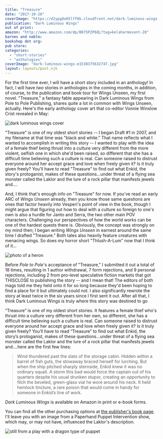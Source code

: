 ```yaml
---
title: "Treasure"
date: "2017-10-20"
coverImage: "https://d2ypg8o05lff0b.cloudfront.net/dark-luminous-wings.jpg"
publication: "Dark Luminous Wings"
out of print: 
amazon: "http://www.amazon.com/dp/B075PZP6QL?tag=kelaharmovont-20"
barnes and noble: 
bookshop dot org:
pub store:
categories:
  - "short-stories"
  - "anthologies"
coverImage: "dark-luminous-wings-e1538375632747.jpg"
layout: layouts/post.njk
---
```


For the first time ever, I will have a short story included in an anthology! In fact, I will have *two* stories in anthologies in the coming months, in addition, of course, to the publication and book tour for Wings Unseen, my first novel. "Treasure," a fantasy fable appearing in Dark Luminous Wings from Pole to Pole Publishing, shares quite a lot in common with Wings Unseen, actually. Here's the early anthology cover art that co-editor Vonnie Winslow Crist revealed in May:

![dark luminous wings cover](https://d2ypg8o05lff0b.cloudfront.net/dark-luminous-wings.jpg)

"Treasure" is one of my oldest short stories -- I began Draft #1 in 2007, and my filename at that time was "black and white." That name reflects what I wanted to accomplish in writing this story -- I wanted to play with the idea of a female thief being thrust into a culture very different from the more violent, selfish one in which she'd been raised, so different that she has a difficult time believing such a culture is real. Can someone raised to distrust everyone around her accept grace and love when freely given it? Is it truly given freely? You'll have to read "Treasure" to find out what Enkid, the story's protoganist, makes of these questions...under threat of a flying sea monster called the Laklor and the lure of a rock pillar that manifests jewels and....

And, I think that's enough info on "Treasure" for now. If you've read an early ARC of _Wings Unseen_ already, then you know those same questions are ones that factor heavily into Vesperi's point of view in the book, though I might argue that figuring out how to deal with a culture so foreign to one's own is also a hurdle for Janto and Serra, the two other main POV characters. Challenging our perspectives of how the world works can be one of the hardest quests there is. Obviously, the concept was strongly on my mind then; I began writing _Wings Unseen_ in earnest around the same time I drafted "Treasure." Both tales also heavily feature creatures with menacing wings. So does my horror short "Thlush-A-Lum" now that I think of it...

![photo of a heron](https://d2ypg8o05lff0b.cloudfront.net/wp-content/uploads/sites/3/2017/07/2012_Dec_Nola_259-500x333.jpg)

Before _Pole to Pole_'s acceptance of "Treasure," I submitted it out a total of 18 times, resulting in 1 author withdrawal, 7 form rejections, and 9 personal rejections, including 2 from pro-level speculative fiction markets that got THISCLOSE to publishing the story -- and I mean that! The editors of both mags told me they held onto it for so long because they'd been hoping to find a place for it but ultimately could not. I also significantly rewrote the story at least twice in the six years since I first sent it out. After all that, I think Dark Luminous Wings is truly where this story was destined to go 

“Treasure” is one of my oldest short stories. It features a female thief who's thrust into a culture very different from her own, so different, she has a difficult time believing such a culture is real. Can someone raised to distrust everyone around her accept grace and love when freely given it? Is it truly given freely? You’ll have to read “Treasure” to find out what Enkid, the story’s protoganist, makes of these questions…under threat of a flying sea monster called the Laklor and the lure of a rock pillar that manifests jewels and….here are the first few lines:

> Wind thundered past the slats of the storage cabin. Hidden within a barrel of fish guts, the stowaway braced herself for lurching. But when the ship pitched sharply sternside, Enkid knew it was no ordinary squall. A storm this bad would force the captain out of his quarters despite his usual drunken stupor, creating an opportunity to filch the beveled, green-glass vial he wore around his neck. It held hemlock tincture, a rare poison that would come in handy for someone in Enkid’s line of work.

_Dark Luminous Wings_ is available on Amazon in print or e-book forms.

You can find all the other purchasing options at [the publisher's book page](http://poletopolepublishing.com/books/dark-luminous-wings/). I'll leave you with an image from a Paperhand Puppet Intervention show, which may, or may not have, influenced the Laklor's description.

![still from a play with a dragon type of puppet](https://d2ypg8o05lff0b.cloudfront.net/wp-content/uploads/sites/3/2017/07/cityoffrogs29-500x333.jpg)